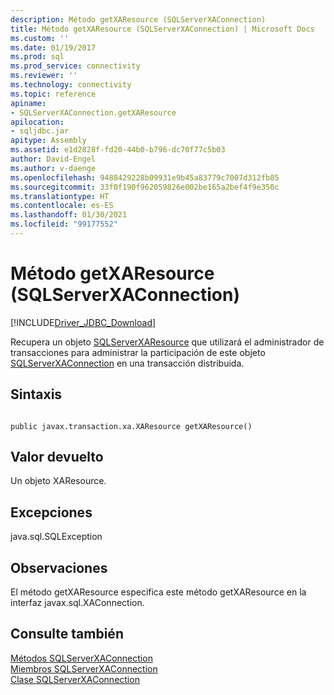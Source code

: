 ```yaml
---
description: Método getXAResource (SQLServerXAConnection)
title: Método getXAResource (SQLServerXAConnection) | Microsoft Docs
ms.custom: ''
ms.date: 01/19/2017
ms.prod: sql
ms.prod_service: connectivity
ms.reviewer: ''
ms.technology: connectivity
ms.topic: reference
apiname:
- SQLServerXAConnection.getXAResource
apilocation:
- sqljdbc.jar
apitype: Assembly
ms.assetid: e1d2828f-fd20-44b0-b796-dc70f77c5b03
author: David-Engel
ms.author: v-daenge
ms.openlocfilehash: 9488429228b09931e9b45a83779c7007d312fb85
ms.sourcegitcommit: 33f0f190f962059826e002be165a2bef4f9e350c
ms.translationtype: HT
ms.contentlocale: es-ES
ms.lasthandoff: 01/30/2021
ms.locfileid: "99177552"
---
```

# <a name="getxaresource-method-sqlserverxaconnection"></a>Método getXAResource (SQLServerXAConnection)
[!INCLUDE[Driver_JDBC_Download](../../../includes/driver_jdbc_download.md)]

  Recupera un objeto [SQLServerXAResource](../../../connect/jdbc/reference/sqlserverxaresource-class.md) que utilizará el administrador de transacciones para administrar la participación de este objeto [SQLServerXAConnection](../../../connect/jdbc/reference/sqlserverxaconnection-class.md) en una transacción distribuida.  
  
## <a name="syntax"></a>Sintaxis  
  
```  
  
public javax.transaction.xa.XAResource getXAResource()  
```  
  
## <a name="return-value"></a>Valor devuelto  
 Un objeto XAResource.  
  
## <a name="exceptions"></a>Excepciones  
 java.sql.SQLException  
  
## <a name="remarks"></a>Observaciones  
 El método getXAResource especifica este método getXAResource en la interfaz javax.sql.XAConnection.  
  
## <a name="see-also"></a>Consulte también  
 [Métodos SQLServerXAConnection](../../../connect/jdbc/reference/sqlserverxaconnection-methods.md)   
 [Miembros SQLServerXAConnection](../../../connect/jdbc/reference/sqlserverxaconnection-members.md)   
 [Clase SQLServerXAConnection](../../../connect/jdbc/reference/sqlserverxaconnection-class.md)  
  
  
